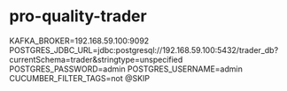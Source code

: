 # pro-quality-trader

KAFKA_BROKER=192.168.59.100:9092
POSTGRES_JDBC_URL=jdbc:postgresql://192.168.59.100:5432/trader_db?currentSchema=trader&stringtype=unspecified
POSTGRES_PASSWORD=admin
POSTGRES_USERNAME=admin
CUCUMBER_FILTER_TAGS=not @SKIP